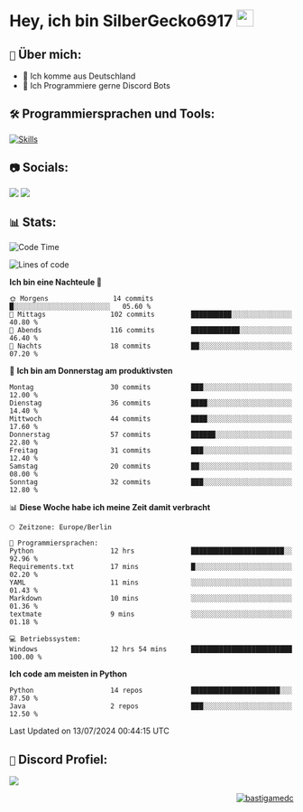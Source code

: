 # Hey, ich bin SilberGecko6917 <img src="https://raw.githubusercontent.com/MartinHeinz/MartinHeinz/master/wave.gif" width="30px">

## ` 📌 ` Über mich:
- 📍 Ich komme aus Deutschland
- 📝 Ich Programmiere gerne Discord Bots

## ` 🛠️ ` Programmiersprachen und Tools:
[![Skills](https://skillicons.dev/icons?i=py,html,css,mysql,postgres,sqlite,java,discord,figma,github,git,pycharm,vscode,idea)]()<br>


## ` 📷 ` Socials:  
[![](https://img.shields.io/youtube/channel/subscribers/UCf83BJ6BdAFoU1zViGFuWlg?style=for-the-badge&logo=youtube&label=YouTube&color=red)](https://youtube.com/@gecko_tv) [![](https://img.shields.io/twitch/status/silbergecko_tv?style=for-the-badge&logo=twitch&logoColor=white&color=purple)](https://twitch.tv/silbergecko_tv)


## ` 📊 ` Stats:
<!--START_SECTION:waka-->
![Code Time](http://img.shields.io/badge/Code%20Time-59%20hrs%2052%20mins-blue)

![Lines of code](https://img.shields.io/badge/Seit%20Hallo%20Welt%20habe%20ich%20geschrieben-21.3%20thousand%20Codezeilen-blue)

**Ich bin eine Nachteule 🦉** 

```text
🌞 Morgens                14 commits          █░░░░░░░░░░░░░░░░░░░░░░░░   05.60 % 
🌆 Mittags                102 commits         ██████████░░░░░░░░░░░░░░░   40.80 % 
🌃 Abends                 116 commits         ████████████░░░░░░░░░░░░░   46.40 % 
🌙 Nachts                 18 commits          ██░░░░░░░░░░░░░░░░░░░░░░░   07.20 % 
```
📅 **Ich bin am Donnerstag am produktivsten** 

```text
Montag                   30 commits          ███░░░░░░░░░░░░░░░░░░░░░░   12.00 % 
Dienstag                 36 commits          ████░░░░░░░░░░░░░░░░░░░░░   14.40 % 
Mittwoch                 44 commits          ████░░░░░░░░░░░░░░░░░░░░░   17.60 % 
Donnerstag               57 commits          ██████░░░░░░░░░░░░░░░░░░░   22.80 % 
Freitag                  31 commits          ███░░░░░░░░░░░░░░░░░░░░░░   12.40 % 
Samstag                  20 commits          ██░░░░░░░░░░░░░░░░░░░░░░░   08.00 % 
Sonntag                  32 commits          ███░░░░░░░░░░░░░░░░░░░░░░   12.80 % 
```


📊 **Diese Woche habe ich meine Zeit damit verbracht** 

```text
🕑︎ Zeitzone: Europe/Berlin

💬 Programmiersprachen: 
Python                   12 hrs              ███████████████████████░░   92.96 % 
Requirements.txt         17 mins             █░░░░░░░░░░░░░░░░░░░░░░░░   02.20 % 
YAML                     11 mins             ░░░░░░░░░░░░░░░░░░░░░░░░░   01.43 % 
Markdown                 10 mins             ░░░░░░░░░░░░░░░░░░░░░░░░░   01.36 % 
textmate                 9 mins              ░░░░░░░░░░░░░░░░░░░░░░░░░   01.18 % 

💻 Betriebssystem: 
Windows                  12 hrs 54 mins      █████████████████████████   100.00 % 
```

**Ich code am meisten in Python** 

```text
Python                   14 repos            ██████████████████████░░░   87.50 % 
Java                     2 repos             ███░░░░░░░░░░░░░░░░░░░░░░   12.50 % 
```




 Last Updated on 13/07/2024 00:44:15 UTC
<!--END_SECTION:waka-->

## ` 🔎 ` Discord Profiel:
<a href="https://discord.com/users/753974250968186901"><img src="https://lanyard.cnrad.dev/api/753974250968186901"><p/>

<p align="right">
  <img align="center" src="https://komarev.com/ghpvc/?username=SilberGecko6917&label=Profile%20views&color=0e75b6&style=flat" alt="bastigamedc"/>
</p>
